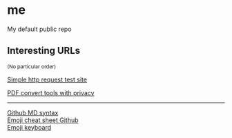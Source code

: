 # me
My default public repo

## Interesting URLs
<sub>(No particular order)<sub>

[Simple http request test site](https://httpbin.org/)

[PDF convert tools with privacy](https://luxpdf.com/#tools)

* * *
[Github MD syntax](https://docs.github.com/fr/get-started/writing-on-github/getting-started-with-writing-and-formatting-on-github/basic-writing-and-formatting-syntax)  
[Emoji cheat sheet Github](https://github.com/ikatyang/emoji-cheat-sheet/blob/github-actions-auto-update/README.md)  
[Emoji keyboard](https://emojikeyboard.top/)  
